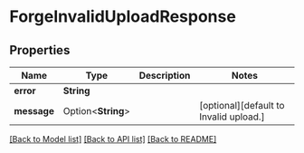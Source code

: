 # ForgeInvalidUploadResponse

## Properties

Name | Type | Description | Notes
------------ | ------------- | ------------- | -------------
**error** | **String** |  | 
**message** | Option<**String**> |  | [optional][default to Invalid upload.]

[[Back to Model list]](../README.md#documentation-for-models) [[Back to API list]](../README.md#documentation-for-api-endpoints) [[Back to README]](../README.md)


